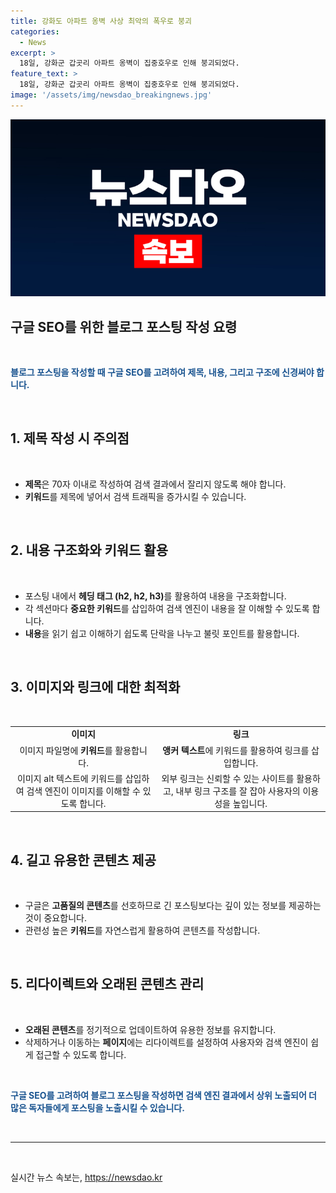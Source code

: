 ```yaml
---
title: 강화도 아파트 옹벽 사상 최악의 폭우로 붕괴
categories:
  - News
excerpt: >
  18일, 강화군 갑곳리 아파트 옹벽이 집중호우로 인해 붕괴되었다. 
feature_text: >
  18일, 강화군 갑곳리 아파트 옹벽이 집중호우로 인해 붕괴되었다. 
image: '/assets/img/newsdao_breakingnews.jpg'
---
```


<p><img src="/assets/img/newsdao_breakingnews.jpg" alt="pcversion 속보" /></p>

<h2 data-ke-size="size26">구글 SEO를 위한 블로그 포스팅 작성 요령</h2>

<p data-ke-size="size16">&nbsp;</p>

<p data-ke-size="size16"><b><span style="color: #1a5490;">블로그 포스팅을 작성할 때 구글 SEO를 고려하여 제목, 내용, 그리고 구조에 신경써야 합니다.</span></b></p>

<p data-ke-size="size16">&nbsp;</p>

<h2 data-ke-size="size24">1. 제목 작성 시 주의점</h2>

<p data-ke-size="size16">&nbsp;</p>

<ul>
    <li><b>제목</b>은 70자 이내로 작성하여 검색 결과에서 잘리지 않도록 해야 합니다.</li>
    <li><b>키워드</b>를 제목에 넣어서 검색 트래픽을 증가시킬 수 있습니다.</li>
</ul>

<p data-ke-size="size16">&nbsp;</p>

<h2 data-ke-size="size24">2. 내용 구조화와 키워드 활용</h2>

<p data-ke-size="size16">&nbsp;</p>

<ul>
    <li>포스팅 내에서 <b>헤딩 태그 (h2, h2, h3)</b>를 활용하여 내용을 구조화합니다.</li>
    <li>각 섹션마다 <b>중요한 키워드</b>를 삽입하여 검색 엔진이 내용을 잘 이해할 수 있도록 합니다.</li>
    <li><b>내용</b>을 읽기 쉽고 이해하기 쉽도록 단락을 나누고 불릿 포인트를 활용합니다.</li>
</ul>

<p data-ke-size="size16">&nbsp;</p>

<h2 data-ke-size="size24">3. 이미지와 링크에 대한 최적화</h2>

<p data-ke-size="size16">&nbsp;</p>

<table>
    <tbody>
        <tr>
            <td style="text-align: center; height: 17px;"><b>이미지</b></td>
            <td style="text-align: center; height: 17px;"><b>링크</b></td>
        </tr>
        <tr>
            <td style="text-align: center; height: 17px;">이미지 파일명에 <b>키워드</b>를 활용합니다.</td>
            <td style="text-align: center; height: 17px;"><b>앵커 텍스트</b>에 키워드를 활용하여 링크를 삽입합니다.</td>
        </tr>
        <tr>
            <td style="text-align: center; height: 17px;">이미지 alt 텍스트에 키워드를 삽입하여 검색 엔진이 이미지를 이해할 수 있도록 합니다.</td>
            <td style="text-align: center; height: 17px;">외부 링크는 신뢰할 수 있는 사이트를 활용하고, 내부 링크 구조를 잘 잡아 사용자의 이용성을 높입니다.</td>
        </tr>
    </tbody>
</table>

<p data-ke-size="size16">&nbsp;</p>

<h2 data-ke-size="size24">4. 길고 유용한 콘텐츠 제공</h2>

<p data-ke-size="size16">&nbsp;</p>

<ul>
    <li>구글은 <b>고품질의 콘텐츠</b>를 선호하므로 긴 포스팅보다는 깊이 있는 정보를 제공하는 것이 중요합니다.</li>
    <li>관련성 높은 <b>키워드</b>를 자연스럽게 활용하여 콘텐츠를 작성합니다.</li>
</ul>

<p data-ke-size="size16">&nbsp;</p>

<h2 data-ke-size="size24">5. 리다이렉트와 오래된 콘텐츠 관리</h2>

<p data-ke-size="size16">&nbsp;</p>

<ul>
    <li><b>오래된 콘텐츠</b>를 정기적으로 업데이트하여 유용한 정보를 유지합니다.</li>
    <li>삭제하거나 이동하는 <b>페이지</b>에는 리다이렉트를 설정하여 사용자와 검색 엔진이 쉽게 접근할 수 있도록 합니다.</li>
</ul>

<p data-ke-size="size16">&nbsp;</p>

<p data-ke-size="size16"><b><span style="color: #1a5490;">구글 SEO를 고려하여 블로그 포스팅을 작성하면 검색 엔진 결과에서 상위 노출되어 더 많은 독자들에게 포스팅을 노출시킬 수 있습니다.</span></b></p>

<p data-ke-size="size16">&nbsp;</p>

<hr>

<p data-ke-size="size16">&nbsp;</p>
실시간 뉴스 속보는, <a href="https://newsdao.kr" rel="dofollow">https://newsdao.kr</a>


